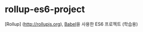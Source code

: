 # rollup-es6-project
[Rollup] (http://rollupjs.org), [Babel](https://babeljs.io)을 사용한 ES6 프로젝트 (학습용)
